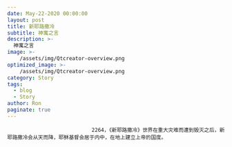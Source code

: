 ```yaml
---
date: May-22-2020 00:00:00
layout: post
title: 新耶路撒冷
subtitle: 神寓之言
description: >-
  神寓之言
image: >-
    /assets/img/Qtcreator-overview.png
optimized_image: >-
    /assets/img/Qtcreator-overview.png
category: Story
tags:
  - blog
  - Story
author: Ron
paginate: true
---
```


							　　2264，《新耶路撒冷》世界在重大灾难而遭到毁灭之后，新耶路撒冷会从天而降，耶稣基督会居于内中，在地上建立上帝的国度。
							
							
						